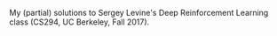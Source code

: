 My (partial) solutions to Sergey Levine's Deep Reinforcement Learning class (CS294, UC Berkeley, Fall 2017).
